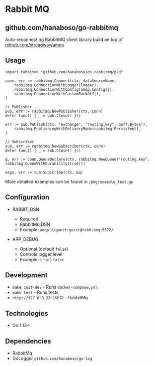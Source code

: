 # Rabbit MQ

## github.com/hanaboso/go-rabbitmq

Auto-reconnecting RabbitMQ client library build on top of [github.com/streadway/amqp](https://github.com/streadway/amqp)

## Usage
```
import rabbitmq "github.com/hanaboso/go-rabbitmq/pkg"

conn, err := rabbitmq.Connect(ctx, dataSourceName,
    rabbitmq.ConnectionWithLogger(logger),
    rabbitmq.ConnectionWithConfig(amqp.Config{}),
    rabbitmq.ConnectionWithCustomBackOff(),
)

// Publisher
pub, err := rabbitmq.NewPublisher(ctx, conn)
defer func() { _ = pub.Close() }()

err := pub.Publish(ctx, "exchange", "routing.key", buff.Bytes(),
    rabbitmq.PublishingWithDeliveryMode(rabbitmq.Persistent),
)

// Subscriber
sub, err := rabbitmq.NewSubscriber(ctx, conn)
defer func() { _ = sub.Close() }()

q, err := conn.QueueDeclare(ctx, rabbitmq.NewQueue("routing.key", rabbitmq.QueueWithDurability(true)))

msgs, err := sub.Subscribe(ctx, &q)
```

More detailed examples can be found in `/pkg/example_test.go`

## Configuration
- RABBIT_DSN
    - Required
    - RabbitMq DSN
    - Example: `amqp://guest:guest@rabbitmq:5672/`

- APP_DEBUG
    - Optional (default `false`)
    - Controls logger level
    - Example: `true` | `false`

## Development
- `make init-dev` - Runs `docker-compose.yml`
- `make test` - Runs tests
- `http://127.0.0.22:15672` - RabbitMq

## Technologies
- Go 1.13+

## Dependencies
- RabbitMq
- GoLogger `github.com/hanaboso/go-log`
